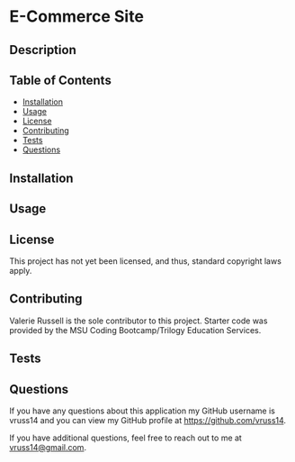 # E-Commerce Site

## Description

## Table of Contents

- [Installation](#Installation)
- [Usage](#Usage)
- [License](#License)
- [Contributing](#Contributing)
- [Tests](#Tests)
- [Questions](#Questions)
            
## Installation
            
## Usage

## License

This project has not yet been licensed, and thus, standard copyright laws apply.
            
## Contributing

Valerie Russell is the sole contributor to this project. Starter code was provided by the MSU Coding Bootcamp/Trilogy Education Services.
            
## Tests
            
## Questions

If you have any questions about this application my GitHub username is
vruss14 and you can view my GitHub profile at https://github.com/vruss14.

If you have additional questions, feel free to reach out to me at vruss14@gmail.com.
